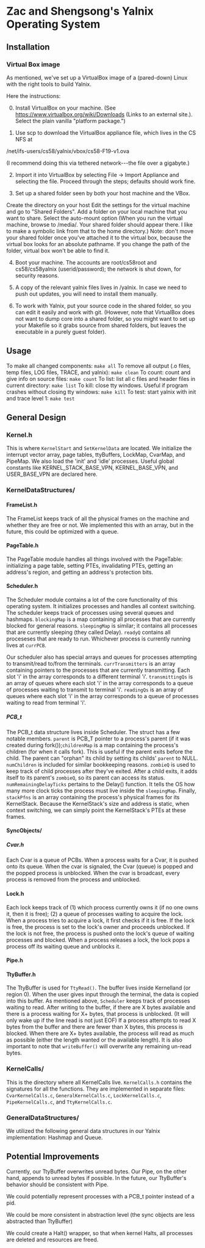 # Zac and Shengsong's Yalnix Operating System

## Installation

### Virtual Box image
As mentioned, we've set up a VirtualBox image of a (pared-down) Linux with the right tools to build Yalnix. 

Here the instructions:

0. Install VirtualBox on your machine. (See https://www.virtualbox.org/wiki/Downloads (Links to an external site.).   Select the plain vanilla "platform package.")

1. Use scp to download the VirtualBox appliance file, which lives in the CS NFS at

/net/ifs-users/cs58/yalnix/vbox/cs58-F19-v1.ova

(I recommend doing this via tethered network---the file over a gigabyte.)

2. Import it into VirtualBox by selecting File -> Import Appliance and selecting the file. Proceed through the steps; defaults should work fine.

3. Set up a shared folder seen by both your host machine and the VBox.

Create the directory on your host
Edit the settings for the virtual machine and go to "Shared Folders". Add a folder on your local machine that you want to share.
Select the auto-mount option
(When you run the virtual machine, browse to /media/. Your shared folder should appear there.  I like to make a symbolic link from that to the home directory.)
 Note: don't move your shared folder once you've attached it to the virtual box, because the virtual box looks for an absolute pathname. If you change the path of the folder, virtual box won't be able to find it.

4. Boot your machine. The accounts are root/cs58root and cs58/cs58yalnix (userid/password); the network is shut down, for security reasons.

5. A copy of the relevant yalnix files lives in /yalnix. In case we need to push out updates, you will need to install them manually.

6. To work with Yalnix, put your source code in the shared folder, so you can edit it easily and work with git.  (However, note that VirtualBox does not want to dump core into a shared folder, so you might want to set up your Makefile so it grabs source from shared folders, but leaves the executable in a purely guest folder).

## Usage

To make all changed components: `make all`
To remove all output (.o files, temp files, LOG files, TRACE, and yalnix): `make clean`
To count: count and give info on source files: `make count`
To list: list all c files and header files in current directory: `make list`
To kill: close tty windows.  Useful if program crashes without closing tty windows: `make kill`
To test: start yalnix with init and trace level 1: `make test`

## General Design

### Kernel.h
This is where `KernelStart` and `SetKernelData` are located. We initialize the interrupt vector array, page tables, ttyBuffers, LockMap, CvarMap, and PipeMap. We also load the 'init' and 'idle' processes. Useful global constants like KERNEL_STACK_BASE_VPN, KERNEL_BASE_VPN, and USER_BASE_VPN are declared here.

### KernelDataStructures/

#### FrameList.h

The FrameList keeps track of all the physical frames on the machine and whether they are free or not. We implemented this with an array, but in the future, this could be optimized with a queue.

#### PageTable.h
 
The PageTable module handles all things involved with the PageTable: initializing a page table, setting PTEs, invalidating PTEs, getting an address's region, and getting an address's protection bits.

#### Scheduler.h

The Scheduler module contains a lot of the core functionality of this operating system. It initializes processes and handles all context switching. The scheduler keeps track of processes using several queues and hashmaps. `blockingMap` is a map containing all processes that are currently blocked for general reasons. `sleepingMap` is similar; it contains all processes that are currently sleeping (they called Delay). `readyQ` contains all proceseses that are ready to run. Whichever process is currently running lives at `currPCB`. 

Our scheduler also has special arrays and queues for processes attempting to transmit/read to/from the terminals. `currTransmitters` is an array containing pointers to the processes that are currently transmitting. Each slot 'i' in the array corresponds to a different terminal 'i'. `transmittingQs` is an array of queues where each slot 'i' in the array corresponds to a queue of processes waiting to transmit to terminal 'i'. `readingQs` is an array of queues where each slot 'i' in the array corresponds to a queue of processes waiting to read from terminal 'i'.

##### PCB_t

The PCB_t data structure lives inside Scheduler. The struct has a few notable members. `parent` is  PCB_T pointer to a process's parent (if it was created during fork());`childrenMap` is a map containing the process's children (for when it calls fork). This is useful if the parent exits before the child. The parent can "orphan" its child by setting its childs' `parent` to NULL. `numChildren` is included for similar bookkeeping reasons. `zombieQ` is used to keep track of child processes after they've exited. After a child exits, it adds itself to its parent's `zombieQ`, so its parent can access its status.  `numRemainingDelayTicks` pertains to the Delay() function. It tells the OS how many more clock ticks the process must live inside the `sleepingMap`. Finally, `stackPfns` is an array containing the process's physical frames for its KernelStack. Because the KernelStack's size and address is static, when context switching, we can simply point the KernelStack's PTEs at these frames.

#### SyncObjects/

##### Cvar.h
Each Cvar is a queue of PCBs. When a process waits for a Cvar, it is pushed onto its queue. When the cvar is signaled, the Cvar (queue) is popped and the popped process is unblocked. When the cvar is broadcast, every process is removed from the process and unblocked.

#### Lock.h
Each lock keeps track of (1) which process currently owns it (if no one owns it, then it is free); (2) a queue of processes waiting to acquire the lock. When a process tries to acquire a lock, it first checks if it is free. If the lock is free, the process is set to the lock's owner and proceeds unblocked. If the lock is not free, the process is pushed onto the lock's queue of waiting processes and blocked. When a process releases a lock, the lock pops a process off its waiting queue and unblocks it.

#### Pipe.h

#### TtyBuffer.h
The TtyBuffer is used for `TtyRead()`. The buffer lives inside Kernelland (or region 0). When the user gives input through the terminal, the data is copied into this buffer. As mentioned above, `Scheduler` keeps track of processes waiting to read. After writing to the buffer, if there are X bytes available and there is a process waiting for X+ bytes, that process is unblocked. (It will only wake up if the line read is not just EOF) If a process attempts to read X bytes from the buffer and there are fewer than X bytes, this process is blocked. When there are X+ bytes available, the process will read as much as possible (either the length wanted or the available length). It is also important to note that `writeBuffer()` will overwrite any remaining un-read bytes.

### KernelCalls/
This is the directory where all KernelCalls live. `KernelCalls.h` contains the signatures for all the functions. They are implemented in separate files: `CvarKernelCalls.c`, `GeneralKernelCalls.c`, `LockKernelCalls.c`, `PipeKernelCalls.c`, and `TtyKernelCalls.c`.

### GeneralDataStructures/

We utilized the following general data structures in our Yalnix implementation: Hashmap and Queue.

## Potential Improvements

Currently, our TtyBuffer overwrites unread bytes. Our Pipe, on the other hand, appends to unread bytes if possible. In the future, our TtyBuffer's behavior should be consistent with Pipe.

We could potentially represent processes with a PCB_t pointer instead of a pid.

We could be more consistent in abstraction level (the sync objects are less abstracted than TtyBuffer)

We could create a Halt() wrapper, so that when kernel Halts, all processes are deleted and resources are freed. 
